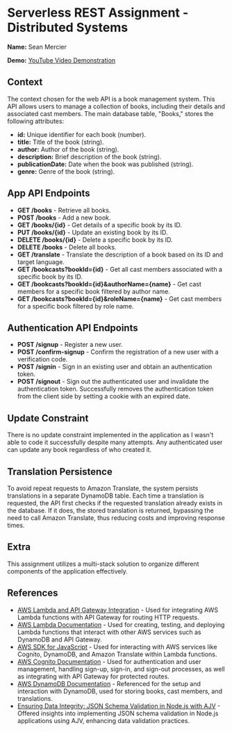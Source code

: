 # Serverless REST Assignment - Distributed Systems

**Name:** Sean Mercier

**Demo:** [YouTube Video Demonstration](https://youtu.be/vxM7pMofBow)

## Context

The context chosen for the web API is a book management system. This API allows users to manage a collection of books, including their details and associated cast members. The main database table, "Books," stores the following attributes:

- **id:** Unique identifier for each book (number).
- **title:** Title of the book (string).
- **author:** Author of the book (string).
- **description:** Brief description of the book (string).
- **publicationDate:** Date when the book was published (string).
- **genre:** Genre of the book (string).

## App API Endpoints

- **GET /books** - Retrieve all books.
- **POST /books** - Add a new book.
- **GET /books/{id}** - Get details of a specific book by its ID.
- **PUT /books/{id}** - Update an existing book by its ID.
- **DELETE /books/{id}** - Delete a specific book by its ID.
- **DELETE /books** - Delete all books.
- **GET /translate** - Translate the description of a book based on its ID and target language.
- **GET /bookcasts?bookId={id}** - Get all cast members associated with a specific book by its ID.
- **GET /bookcasts?bookId={id}&authorName={name}** - Get cast members for a specific book filtered by author name.
- **GET /bookcasts?bookId={id}&roleName={name}** - Get cast members for a specific book filtered by role name.

## Authentication API Endpoints

- **POST /signup** - Register a new user.
- **POST /confirm-signup** - Confirm the registration of a new user with a verification code.
- **POST /signin** - Sign in an existing user and obtain an authentication token.
- **POST /signout** - Sign out the authenticated user and invalidate the authentication token. Successfully removes the authentication token from the client side by setting a cookie with an expired date.

## Update Constraint

There is no update constraint implemented in the application as I wasn't able to code it successfully despite many attempts. Any authenticated user can update any book regardless of who created it.

## Translation Persistence

To avoid repeat requests to Amazon Translate, the system persists translations in a separate DynamoDB table. Each time a translation is requested, the API first checks if the requested translation already exists in the database. If it does, the stored translation is returned, bypassing the need to call Amazon Translate, thus reducing costs and improving response times.

## Extra

This assignment utilizes a multi-stack solution to organize different components of the application effectively.

## References

- [AWS Lambda and API Gateway Integration](https://docs.aws.amazon.com/apigateway/latest/developerguide/lambda-integration.html) - Used for integrating AWS Lambda functions with API Gateway for routing HTTP requests.
- [AWS Lambda Documentation](https://docs.aws.amazon.com/lambda/latest/dg/welcome.html) - Used for creating, testing, and deploying Lambda functions that interact with other AWS services such as DynamoDB and API Gateway.
- [AWS SDK for JavaScript](https://aws.amazon.com/sdk-for-javascript/) - Used for interacting with AWS services like Cognito, DynamoDB, and Amazon Translate within Lambda functions.
- [AWS Cognito Documentation](https://docs.aws.amazon.com/cognitoidentityprovider/latest/developerguide/Welcome.html) - Used for authentication and user management, handling sign-up, sign-in, and sign-out processes, as well as integrating with API Gateway for protected routes.
- [AWS DynamoDB Documentation](https://docs.aws.amazon.com/dynamodb/latest/developerguide/Welcome.html) - Referenced for the setup and interaction with DynamoDB, used for storing books, cast members, and translations.
- [Ensuring Data Integrity: JSON Schema Validation in Node.js with AJV](https://dev.to/franciscomendes10866/json-schema-validation-in-nodejs-using-ajv-53jd) - Offered insights into implementing JSON schema validation in Node.js applications using AJV, enhancing data validation practices.
